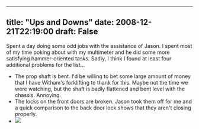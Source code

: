 
---
title: "Ups and Downs"
date: 2008-12-21T22:19:00
draft: False
---

Spent a day doing some odd jobs with the assistance of Jason.  I spent most of my time poking about with my multimeter and he did some more satisfying hammer-oriented tasks.  Sadly, I think I found at least four additional problems for the list...
<ul><li>The prop shaft is bent.  I'd be willing to bet some large amount of money that I have <span><span>Witham's</span></span> <span><span>forklifting</span></span> to thank for this.  Maybe not the time we were watching, but the shaft is badly flattened and bent level with the chassis.  Annoying.</li><li>The locks on the front doors are broken.  Jason took them off for me and a quick comparison to the back door lock shows that they aren't closing properly.</li><li><a href="http://2.bp.blogspot.com/_62oTnOHwOSo/SU7Ws4cWsrI/AAAAAAAAAEs/AAfBicEH53U/s1600-h/136d_1.JPG"><img src="http://2.bp.blogspot.com/_62oTnOHwOSo/SU7Ws4cWsrI/AAAAAAAAAEs/AAfBicEH53U/s200/136d_1.JPG"/></a>
